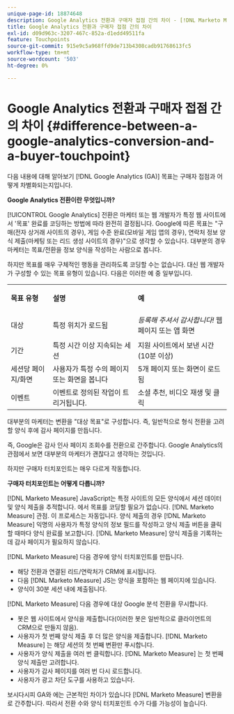 ```yaml
---
unique-page-id: 18874648
description: Google Analytics 전환과 구매자 접점 간의 차이 - [!DNL Marketo Measure]
title: Google Analytics 전환과 구매자 접점 간의 차이
exl-id: d09d963c-3207-467c-852a-d1edd49511fa
feature: Touchpoints
source-git-commit: 915e9c5a968ffd9de713b4308cadb91768613fc5
workflow-type: tm+mt
source-wordcount: '503'
ht-degree: 0%

---
```


# Google Analytics 전환과 구매자 접점 간의 차이 {#difference-between-a-google-analytics-conversion-and-a-buyer-touchpoint}

다음 내용에 대해 알아보기 [!DNL Google Analytics (GA)] 목표는 구매자 접점과 어떻게 차별화되는지입니다.

**Google Analytics 전환이란 무엇입니까?**

[!UICONTROL Google Analytics] 전환은 마케터 또는 웹 개발자가 특정 웹 사이트에서 &#39;목표&#39; 완료를 코딩하는 방법에 따라 완전히 결정됩니다. Google에 따른 목표는 &quot;구매(전자 상거래 사이트의 경우), 게임 수준 완료(모바일 게임 앱의 경우), 연락처 정보 양식 제출(마케팅 또는 리드 생성 사이트의 경우)&quot;으로 생각할 수 있습니다. 대부분의 경우 마케터는 목표/전환을 정보 양식을 작성하는 사람으로 봅니다.

하지만 목표를 매우 구체적인 행동을 관리하도록 코딩할 수는 없습니다. 대신 웹 개발자가 구성할 수 있는 목표 유형이 있습니다. 다음은 이러한 예 중 일부입니다.

<table> 
 <colgroup> 
  <col> 
  <col> 
  <col> 
 </colgroup> 
 <tbody> 
  <tr> 
   <td><strong>목표 유형</strong></td> 
   <td><p><strong>설명</strong></p></td> 
   <td><strong>예</strong></td> 
  </tr> 
  <tr> 
   <td><p>대상</p></td> 
   <td>특정 위치가 로드됨</td> 
   <td><em>등록해 주셔서 감사합니다!</em> 웹 페이지 또는 앱 화면</td> 
  </tr> 
  <tr> 
   <td>기간</td> 
   <td>특정 시간 이상 지속되는 세션</td> 
   <td>지원 사이트에서 보낸 시간(10분 이상)</td> 
  </tr> 
  <tr> 
   <td>세션당 페이지/화면</td> 
   <td>사용자가 특정 수의 페이지 또는 화면을 봅니다</td> 
   <td>5개 페이지 또는 화면이 로드됨</td> 
  </tr> 
  <tr> 
   <td>이벤트</td> 
   <td>이벤트로 정의된 작업이 트리거됩니다.</td> 
   <td>소셜 추천, 비디오 재생 및 클릭</td> 
  </tr> 
 </tbody> 
</table>

대부분의 마케터는 변환을 &quot;대상 목표&quot;로 구성합니다. 즉, 일반적으로 형식 전환을 고려할 양식 후에 감사 페이지를 만듭니다.

즉, Google은 감사 인사 페이지 조회수를 전환으로 간주합니다. Google Analytics의 관점에서 보면 대부분의 마케터가 괜찮다고 생각하는 것입니다.

하지만 구매자 터치포인트는 매우 다르게 작동합니다.

**구매자 터치포인트는 어떻게 다릅니까?**

[!DNL Marketo Measure] JavaScript는 특정 사이트의 모든 양식에서 세션 데이터 및 양식 제출을 추적합니다. 에서 목표를 코딩할 필요가 없습니다. [!DNL Marketo Measure] 관점. 이 프로세스는 자동입니다. 양식 제출의 경우 [!DNL Marketo Measure] 익명의 사용자가 특정 양식의 정보 필드를 작성하고 양식 제출 버튼을 클릭할 때마다 양식 완료를 보고합니다. [!DNL Marketo Measure] 양식 제출을 기록하는 데 감사 페이지가 필요하지 않습니다.

[!DNL Marketo Measure] 다음 경우에 양식 터치포인트를 만듭니다.

* 해당 전환과 연결된 리드/연락처가 CRM에 표시됩니다.
* 다음 [!DNL Marketo Measure] JS는 양식을 포함하는 웹 페이지에 있습니다.
* 양식이 30분 세션 내에 제출됩니다.

[!DNL Marketo Measure] 다음 경우에 대상 Google 분석 전환을 무시합니다.

* 봇은 웹 사이트에서 양식을 제출합니다(이러한 봇은 일반적으로 클라이언트의 CRM으로 만들지 않음).
* 사용자가 첫 번째 양식 제출 후 더 많은 양식을 제출합니다. [!DNL Marketo Measure] 는 해당 세션의 첫 번째 변환만 푸시합니다.
* 사용자가 양식 제출을 여러 번 클릭합니다. [!DNL Marketo Measure] 는 첫 번째 양식 제출만 고려합니다.
* 사용자가 감사 페이지를 여러 번 다시 로드합니다.
* 사용자가 광고 차단 도구를 사용하고 있습니다.

보시다시피 GA와 에는 근본적인 차이가 있습니다 [!DNL Marketo Measure] 변환을 로 간주합니다. 따라서 전환 수와 양식 터치포인트 수가 다를 가능성이 높습니다.
